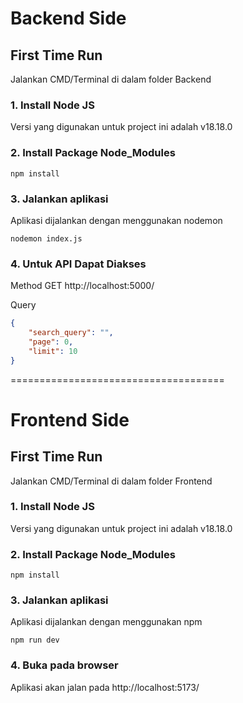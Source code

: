 # Backend Side

## First Time Run

Jalankan CMD/Terminal di dalam folder Backend

### 1. Install Node JS

Versi yang digunakan untuk project ini adalah v18.18.0

### 2. Install Package Node_Modules

```shell
npm install
```

### 3. Jalankan aplikasi

Aplikasi dijalankan dengan menggunakan nodemon

```shell
nodemon index.js
```

### 4. Untuk API Dapat Diakses

Method GET
http://localhost:5000/

Query

```json
{
    "search_query": "",
    "page": 0,
    "limit": 10
}
```

=====================================

# Frontend Side

## First Time Run

Jalankan CMD/Terminal di dalam folder Frontend

### 1. Install Node JS

Versi yang digunakan untuk project ini adalah v18.18.0

### 2. Install Package Node_Modules

```shell
npm install
```

### 3. Jalankan aplikasi

Aplikasi dijalankan dengan menggunakan npm

```shell
npm run dev
```

### 4. Buka pada browser

Aplikasi akan jalan pada http://localhost:5173/
